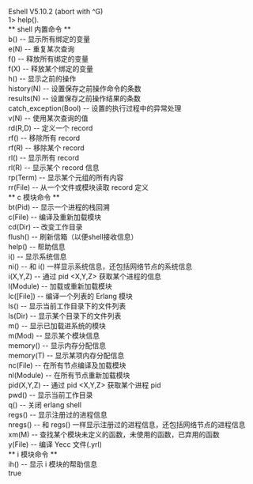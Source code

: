 Eshell V5.10.2  (abort with ^G)  
1> help().  
    ** shell 内置命令 **  
    b()        -- 显示所有绑定的变量  
    e(N)       -- 重复某次查询 <N>  
    f()        -- 释放所有绑定的变量  
    f(X)       -- 释放某个绑定的变量  
    h()        -- 显示之前的操作  
    history(N) -- 设置保存之前操作命令的条数  
    results(N) -- 设置保存之前操作结果的条数  
    catch_exception(Bool) -- 设置的执行过程中的异常处理  
    v(N)       -- 使用某次查询的值 <N>  
    rd(R,D)    -- 定义一个 record  
    rf()       -- 移除所有 record  
    rf(R)      -- 移除某个 record  
    rl()       -- 显示所有 record  
    rl(R)      -- 显示某个 record 信息  
    rp(Term)   -- 显示某个元组的所有内容  
    rr(File)   -- 从一个文件或模块读取 record 定义  
    ** c 模块命令 **  
    bt(Pid)    -- 显示一个进程的栈回溯  
    c(File)    -- 编译及重新加载模块  
    cd(Dir)    -- 改变工作目录  
    flush()    -- 刷新信箱（以便shell接收信息）  
    help()     -- 帮助信息  
    i()        -- 显示系统信息  
    ni()       -- 和 i() 一样显示系统信息，还包括网络节点的系统信息  
    i(X,Y,Z)   -- 通过 pid <X,Y,Z> 获取某个进程的信息  
    l(Module)  -- 加载或重新加载模块  
    lc([File]) -- 编译一个列表的 Erlang 模块  
    ls()       -- 显示当前工作目录下的文件列表  
    ls(Dir)    -- 显示某个目录下的文件列表  
    m()        -- 显示已加载进系统的模块  
    m(Mod)     -- 显示某个模块信息  
    memory()   -- 显示内存分配信息  
    memory(T)  -- 显示某项内存分配信息 <T>  
    nc(File)   -- 在所有节点编译及加载模块  
    nl(Module) -- 在所有节点重新加载模块  
    pid(X,Y,Z) -- 通过 pid <X,Y,Z> 获取某个进程 pid  
    pwd()      -- 显示当前工作目录  
    q()        -- 关闭 erlang shell  
    regs()     -- 显示注册过的进程信息  
    nregs()    -- 和 regs() 一样显示注册过的进程信息，还包括网络节点的进程信息  
    xm(M)      -- 查找某个模块未定义的函数，未使用的函数，已弃用的函数  
    y(File)    -- 编译 Yecc 文件(.yrl)  
    ** i 模块命令  **  
    ih()       -- 显示 i 模块的帮助信息  
    true  
